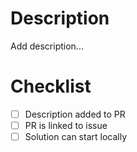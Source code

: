 # Description
Add description...

# Checklist
- [ ] Description added to PR
- [ ] PR is linked to issue
- [ ] Solution can start locally
